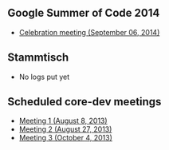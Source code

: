 ## Google Summer of Code 2014
 * [Celebration meeting (September 06, 2014)](GSOC_2014_celebration_meeting)

## Stammtisch
 * No logs put yet

## Scheduled core-dev meetings
 * [Meeting 1 (August 8, 2013)](Meeting-1)
 * [Meeting 2 (August 27, 2013)](Meeting-2)
 * [Meeting 3 (October 4, 2013)](Meeting-3)


